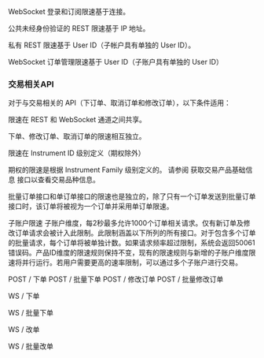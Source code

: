 WebSocket 登录和订阅限速基于连接。

公共未经身份验证的 REST 限速基于 IP 地址。

私有 REST 限速基于 User ID（子帐户具有单独的 User ID）。

WebSocket 订单管理限速基于 User ID（子账户具有单独的 User ID）



### 交易相关API
对于与交易相关的 API（下订单、取消订单和修改订单），以下条件适用：

限速在 REST 和 WebSocket 通道之间共享。

下单、修改订单、取消订单的限速相互独立。

限速在 Instrument ID 级别定义（期权除外）

期权的限速是根据 Instrument Family 级别定义的。 请参阅 获取交易产品基础信息 接口以查看交易品种信息。

批量订单接口和单订单接口的限速也是独立的，除了只有一个订单发送到批量订单接口时，该订单将被视为一个订单并采用单订单限速。

子账户限速
子账户维度，每2秒最多允许1000个订单相关请求。仅有新订单及修改订单请求会被计入此限制。此限制涵盖以下所列的所有接口。对于包含多个订单的批量请求，每个订单将被单独计数。如果请求频率超过限制，系统会返回50061错误码。产品ID维度的限速规则保持不变，现有的限速规则与新增的子账户维度限速将并行运行。若用户需要更高的速率限制，可以通过多个子账户进行交易。

POST / 下单
POST / 批量下单
POST / 修改订单
POST / 批量修改订单

WS / 下单

WS / 批量下单

WS / 改单

WS / 批量改单